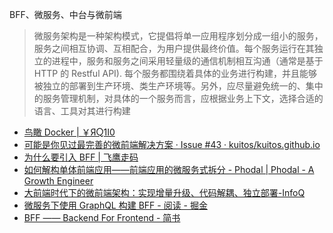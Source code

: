 BFF、微服务、中台与微前端

> 微服务架构是一种架构模式，它提倡将单一应用程序划分成一组小的服务，服务之间相互协调、互相配合，为用户提供最终价值。每个服务运行在其独立的进程中，服务和服务之间采用轻量级的通信机制相互沟通（通常是基于 HTTP 的 Restful API). 每个服务都围绕着具体的业务进行构建，并且能够被独立的部署到生产环境、类生产环境等。另外，应尽量避免统一的、集中的服务管理机制，对具体的一个服务而言，应根据业务上下文，选择合适的语言、工具对其进行构建

* [鸟瞰 Docker | ￥ЯႭ1I0](https://yrq110.me/post/devops/overview-of-docker/)
* [可能是你见过最完善的微前端解决方案 · Issue #43 · kuitos/kuitos.github.io](https://github.com/kuitos/kuitos.github.io/issues/43)
* [为什么要引入 BFF | 飞鹰走码](https://lichangwei.github.io/2019/03/25/why-bff/)
* [如何解构单体前端应用——前端应用的微服务式拆分 - Phodal | Phodal - A Growth Engineer](https://www.phodal.com/blog/how-to-build-a-microfrontend-framework-mooa/)
* [大前端时代下的微前端架构：实现增量升级、代码解耦、独立部署-InfoQ](https://www.infoq.cn/article/03*BeU3zQegIbIytRsX9)
* [微服务下使用 GraphQL 构建 BFF - 阅读 - 掘金](https://juejin.im/entry/5abca4416fb9a028b92d38dd)
* [BFF —— Backend For Frontend - 简书](https://www.jianshu.com/p/eb1875c62ad3)